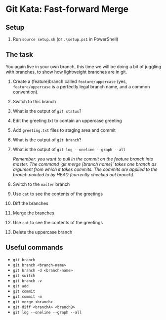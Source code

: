 # Git Kata: Fast-forward Merge

## Setup

1. Run `source setup.sh` (or `.\setup.ps1` in PowerShell)

## The task

You again live in your own branch, this time we will be doing a bit of juggling with branches, to show how lightweight branches are in git.

1. Create a (feature)branch called `feature/uppercase` (yes, `feature/uppercase` is a perfectly legal branch name, and a common convention).
2. Switch to this branch
3. What is the output of `git status`?
4. Edit the greeting.txt to contain an uppercase greeting
5. Add `greeting.txt` files to staging area and commit
6. What is the output of `git branch`?
7. What is the output of `git log --oneline --graph --all`

    _Remember: you want to pull in the commit on the feature branch into master. The command 'git merge [branch name]' takes one branch as argument from which it takes commits. The commits are applied to the branch pointed to by HEAD (currently checked out branch)._

8. Switch to the `master` branch
9. Use `cat` to see the contents of the greetings
10. Diff the branches
11. Merge the branches
12. Use `cat` to see the contents of the greetings
13. Delete the uppercase branch

## Useful commands

-   `git branch`
-   `git branch <branch-name>`
-   `git branch -d <branch-name>`
-   `git switch`
-   `git branch -v`
-   `git add`
-   `git commit`
-   `git commit -m`
-   `git merge <branch>`
-   `git diff <branchA> <branchB>`
-   `git log --oneline --graph --all`
